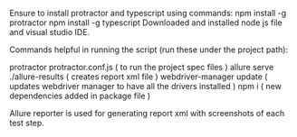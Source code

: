 
Ensure to install protractor and typescript using commands:
npm install -g protractor
npm install -g typescript
Downloaded and installed node js file and visual studio IDE.

Commands helpful in running the script (run these under the project path):

protractor protractor.conf.js ( to run the project spec files )
allure serve ./allure-results ( creates report xml file )
webdriver-manager update ( updates webdriver manager to have all the drivers installed )
npm i ( new dependencies added in package file )

Allure reporter is used for generating report xml with screenshots of each test step.
